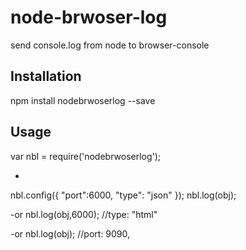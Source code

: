 node-brwoser-log
================

send console.log from node to browser-console

## Installation

  npm install nodebrwoserlog --save

## Usage
  var nbl = require('nodebrwoserlog');

  -
  nbl.config({
    "port":6000,
    "type": "json"
  });
  nbl.log(obj);

  -or
  nbl.log(obj,6000); //type: "html"

  -or
  nbl.log(obj); //port: 9090,
